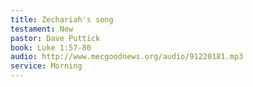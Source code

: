```yaml
---
title: Zechariah's song
testament: New
pastor: Dave Puttick
book: Luke 1:57-80
audio: http://www.mecgoodnews.org/audio/91220181.mp3
service: Morning 
---
```

